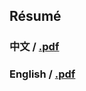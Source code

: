 ## Résumé


### 中文 / [.pdf](https://xieyuheng.com/resume/zh.pdf)

<readonlylink href="https://inner.xieyuheng.com/resume/zh.md" />

### English / [.pdf](https://xieyuheng.com/resume/en.pdf)

<readonlylink href="https://inner.xieyuheng.com/resume/en.md" />
